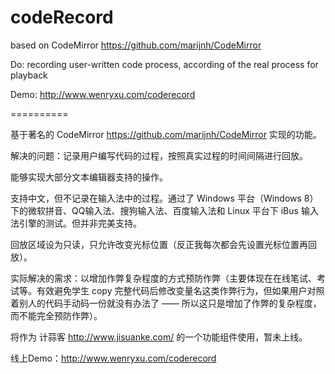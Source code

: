 codeRecord
==========

based on CodeMirror https://github.com/marijnh/CodeMirror

Do: recording user-written code process, according of the real process for playback

Demo: http://www.wenryxu.com/coderecord

==========

基于著名的 CodeMirror https://github.com/marijnh/CodeMirror 实现的功能。

解决的问题：记录用户编写代码的过程，按照真实过程的时间间隔进行回放。

能够实现大部分文本编辑器支持的操作。

支持中文，但不记录在输入法中的过程。通过了 Windows 平台（Windows 8）下的微软拼音、QQ输入法、搜狗输入法、百度输入法和 Linux 平台下 iBus 输入法引擎的测试。但并非完美支持。

回放区域设为只读，只允许改变光标位置（反正我每次都会先设置光标位置再回放）。

实际解决的需求：以增加作弊复杂程度的方式预防作弊（主要体现在在线笔试、考试等。有效避免学生 copy 完整代码后修改变量名这类作弊行为，但如果用户对照着别人的代码手动码一份就没有办法了 —— 所以这只是增加了作弊的复杂程度，而不能完全预防作弊）。

将作为 计蒜客 http://www.jisuanke.com/ 的一个功能组件使用，暂未上线。

线上Demo：http://www.wenryxu.com/coderecord
